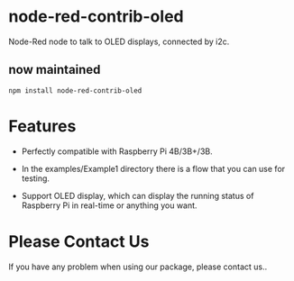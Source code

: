 node-red-contrib-oled
=====================

Node-Red node to talk to OLED displays, connected by i2c.

## now maintained

```
npm install node-red-contrib-oled
```

# Features

* Perfectly compatible with Raspberry Pi 4B/3B+/3B.

* In the examples/Example1 directory there is a flow that you can use for testing.

* Support OLED display, which can display the running status of Raspberry Pi in real-time or anything you want.

# Please Contact Us
If you have any problem when using our package, please contact us..
